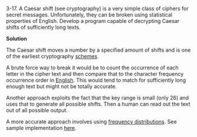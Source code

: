 3-17. A Caesar shift (see cryptography) is a very simple class of ciphers for secret messages. Unfortunately, they can be broken using statistical properties of English. Develop a program capable of decrypting Caesar shifts of sufficiently long texts.

**Solution**

The Caesar shift moves a number by a specified amount of shifts and is one of the earliest cryptography [schemes](https://en.wikipedia.org/wiki/Caesar_cipher).

A brute force way to break it would be to count the occurrence of each letter in the cipher text and then compare that to the character frequency occurrence order in [English](https://en.wikipedia.org/wiki/Letter_frequency). This would tend to match for sufficiently long enough text but might not be totally accurate.

Another approach exploits the fact that the key range is small (only 26) and uses that to generate all possible shifts. Then a human can read out the text out of all possible output.

A more accurate approach involves using [frequency distributions](http://practicalcryptography.com/cryptanalysis/letter-frequencies-various-languages/english-letter-frequencies/). See sample implementation [here](https://github.com/abdulapopoola/CaeserDecryptor).

 
